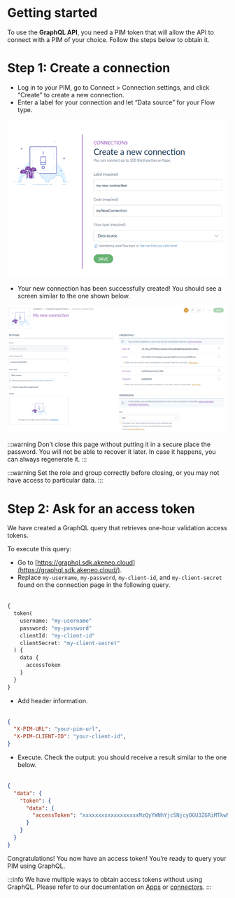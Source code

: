 # Getting started

To use the **GraphQL API**, you need a PIM token that will allow the API to connect with a PIM of your choice. 
Follow the steps below to obtain it.

# Step 1: Create a connection

- Log in to your PIM, go to Connect > Connection settings, and click “Create” to create a new connection.
- Enter a label for your connection and let “Data source” for your Flow type.

![Create a connection](../../img/graphql/create-a-connection.png)

- Your new connection has been successfully created! You should see a screen similar to the one shown below.

![New connection](../../img/graphql/new-connection.png)

:::warning
Don’t close this page without putting it in a secure place the password. You will not be able to recover it later. In case it happens, you can always regenerate it.
:::

:::warning
Set the role and group correctly before closing, or you may not have access to particular data.
:::

# Step 2: Ask for an access token

We have created a GraphQL query that retrieves one-hour validation access tokens.

To execute this query:

- Go to [https://graphql.sdk.akeneo.cloud](https://graphql.sdk.akeneo.cloud/).
- Replace `my-username`, `my-password`, `my-client-id`, and `my-client-secret` found on the connection page in the following query.

```graphql [snippet:GraphQL]

{
  token(
    username: "my-username"
    password: "my-password"
    clientId: "my-client-id"
    clientSecret: "my-client-secret"
  ) {
    data {
      accessToken
    }
  }
}
```

- Add header information.

```json [snippet:JSON]

{
  "X-PIM-URL": "your-pim-url",
  "X-PIM-CLIENT-ID": "your-client-id",
}
```

- Execute. Check the output: you should receive a result similar to the one below.

```json [snippet:JSON]

{
  "data": {
    "token": {
      "data": {
        "accessToken": "xxxxxxxxxxxxxxxxxxMzQyYWNhYjc5NjcyOGU3ZGRiMTkwNWM3Mzg0NjEwY2Y2NWJjZGFiNWM2Ng"
      }
    }
  }
}
```

Congratulations! You now have an access token! You’re ready to query your PIM using GraphQL.

:::info
We have multiple ways to obtain access tokens without using GraphQL. Please refer to our documentation on [Apps](https://api.akeneo.com/apps/homepage.html) or [connectors](https://api.akeneo.com/getting-started/your-first-tutorial-4x/welcome.html).
:::
